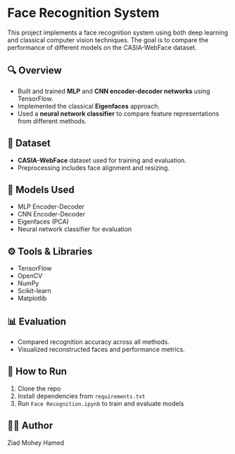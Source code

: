 # Face Recognition System

This project implements a face recognition system using both deep learning and classical computer vision techniques. The goal is to compare the performance of different models on the CASIA-WebFace dataset.

## 🔍 Overview
- Built and trained **MLP** and **CNN encoder-decoder networks** using TensorFlow.
- Implemented the classical **Eigenfaces** approach.
- Used a **neural network classifier** to compare feature representations from different methods.

## 📂 Dataset
- **CASIA-WebFace** dataset used for training and evaluation.
- Preprocessing includes face alignment and resizing.

## 🧠 Models Used
- MLP Encoder-Decoder
- CNN Encoder-Decoder
- Eigenfaces (PCA)
- Neural network classifier for evaluation

## ⚙️ Tools & Libraries
- TensorFlow
- OpenCV
- NumPy
- Scikit-learn
- Matplotlib

## 📊 Evaluation
- Compared recognition accuracy across all methods.
- Visualized reconstructed faces and performance metrics.

## 🚀 How to Run
1. Clone the repo
2. Install dependencies from `requirements.txt`
3. Run `Face Recognition.ipynb` to train and evaluate models

## 🧑‍💻 Author
Ziad Mohey Hamed
